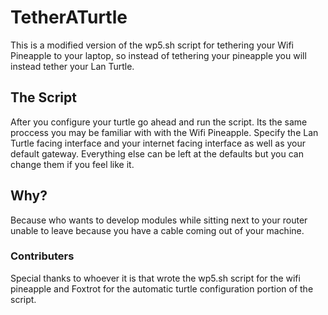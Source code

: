 # TetherATurtle
This is a modified version of the wp5.sh script for tethering your Wifi Pineapple to your laptop, so instead of tethering your pineapple you will instead tether your Lan Turtle.

## The Script
After you configure your turtle go ahead and run the script. Its the same proccess you may be familiar with with the Wifi Pineapple. Specify the Lan Turtle facing interface and your internet facing interface as well as your default gateway. Everything else can be left at the defaults but you can change them if you feel like it.

## Why?
Because who wants to develop modules while sitting next to your router unable to leave because you have a cable coming out of your machine.

### Contributers
Special thanks to whoever it is that wrote the wp5.sh script for the wifi pineapple and Foxtrot for the automatic turtle configuration portion of the script.

